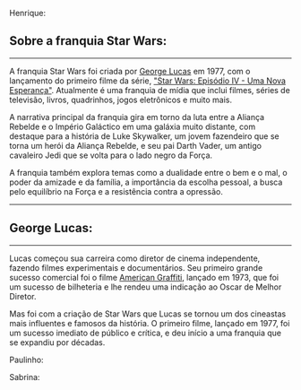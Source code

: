 Henrique:

## Sobre a franquia **Star Wars**: 
---
A franquia Star Wars foi criada por [George Lucas](https://www.suno.com.br/tudo-sobre/george-lucas/) em 1977, com o lançamento do primeiro filme da série, ["Star Wars: Episódio IV - Uma Nova Esperança"](https://www.imdb.com/title/tt0076759/?ref_=nv_sr_srsg_1). Atualmente é uma franquia de mídia que inclui filmes, séries de televisão, livros, quadrinhos, jogos eletrônicos e muito mais.
<br>

A narrativa principal da franquia gira em torno da luta entre a Aliança Rebelde e o Império Galáctico em uma galáxia muito distante, com destaque para a história de Luke Skywalker, um jovem fazendeiro que se torna um herói da Aliança Rebelde, e seu pai Darth Vader, um antigo cavaleiro Jedi que se volta para o lado negro da Força.
<br>

A franquia também explora temas como a dualidade entre o bem e o mal, o poder da amizade e da família, a importância da escolha pessoal, a busca pelo equilíbrio na Força e a resistência contra a opressão.
  <br>

---
## George Lucas:
---
Lucas começou sua carreira como diretor de cinema independente, fazendo filmes experimentais e documentários. Seu primeiro grande sucesso comercial foi o filme [American Graffiti](https://www.imdb.com/title/tt0069704/), lançado em 1973, que foi um sucesso de bilheteria e lhe rendeu uma indicação ao Oscar de Melhor Diretor.

Mas foi com a criação de Star Wars que Lucas se tornou um dos cineastas mais influentes e famosos da história. O primeiro filme, lançado em 1977, foi um sucesso imediato de público e crítica, e deu início a uma franquia que se expandiu por décadas.


Paulinho:








Sabrina:
